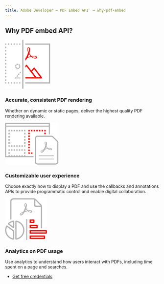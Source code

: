 ```yaml
---
title: Adobe Developer — PDF Embed API  — why-pdf-embed
---
```



<TitleBlock slots="heading" theme="light"  className="titleBlock-align-left" />

## Why PDF embed API?

<TextBlock slots="image, heading, text" width="33%" theme="light" className="align-left icon-xl-size horizontal-align-heading"  />

![ ](../../images/accurate_rendering.svg)

### Accurate, consistent PDF rendering

Whether on dynamic or static pages, deliver the highest quality PDF rendering available.


<TextBlock slots="image, heading, text" width="33%" theme="light" className="align-left icon-xl-size horizontal-align-heading" />

![ ](../../images/customizable_experience.svg)

### Customizable user experience

Choose exactly how to display a PDF and use the callbacks and annotations APIs to provide programmatic control and enable digital collaboration.

<TextBlock slots="image, heading, text" width="33%" theme="light"  className="align-left icon-xl-size horizontal-align-heading" />

![ ](../../images/analytics.svg)

### Analytics on PDF usage

Use analytics to understand how users interact with PDFs, including time spent on a page and searches.


<TextBlock slots="buttons" isCentered theme="light" className="margin-top-zero" />

* [Get free credentials](https://dc.stage.acrobat.com/dc-integration-creation-app-cdn/main.html?api=pdf-embed-api)